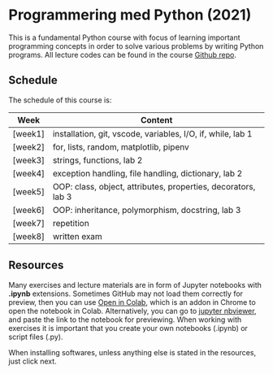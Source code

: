 # Programmering med Python (2021)
This is a fundamental Python course with focus of learning important programming concepts in order to solve various problems by writing Python programs. All lecture codes can be found in the course [Github repo][ghr].

[ghr]: https://github.com/yuna-liu/python-programming-Yuna-Liu



## Schedule

The schedule of this course is:

|     Week     | Content                                                       |
| :----------: | ------------------------------------------------------------- |
| [week1] | installation, git, vscode, variables, I/O, if, while, lab 1   |
| [week2] | for, lists, random, matplotlib, pipenv                        |
| [week3] | strings, functions, lab 2                                     |
| [week4] | exception handling, file handling, dictionary, lab 2          |
| [week5] | OOP: class, object, attributes, properties, decorators, lab 3 |
| [week6] | OOP: inheritance, polymorphism, docstring, lab 3              |
| [week7] | repetition                                                    |
| [week8] | written exam                                                      |



## Resources
Many exercises and lecture materials are in form of Jupyter notebooks with **.ipynb** extensions. Sometimes GitHub may not load them correctly for preview, then you can use [Open in Colab][colab_addon], which is an addon in Chrome to open the notebook in Colab. Alternatively, you can go to [jupyter nbviewer][nbviewer], and paste the link to the notebook for previewing. When working with exercises it is important that you create your own notebooks (.ipynb) or script files (.py). 

[nbviewer]: https://nbviewer.jupyter.org/
[colab_addon]: https://chrome.google.com/webstore/detail/open-in-colab/iogfkhleblhcpcekbiedikdehleodpjo?hl=sv

When installing softwares, unless anything else is stated in the resources, just click next. 